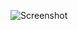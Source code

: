 ![Screenshot](https://raw.githubusercontent.com/Cryakl/Ultimate-RAT-Collection/refs/heads/main/HRat/Screenshot.png)
